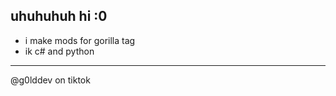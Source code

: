 uhuhuhuh hi :0
------------------
- i make mods for gorilla tag
- ik c# and python
--------------------------
@g0lddev on tiktok
<!---
gold011/gold011 is a ✨ special ✨ repository because its `README.md` (this file) appears on your GitHub profile.
You can click the Preview link to take a look at your changes.
--->
